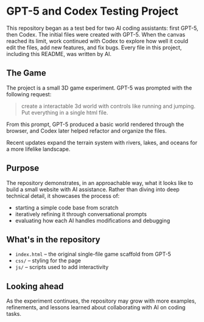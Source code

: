 # GPT-5 and Codex Testing Project

This repository began as a test bed for two AI coding assistants: first GPT-5, then Codex. The initial files were created with GPT-5. When the canvas reached its limit, work continued with Codex to explore how well it could edit the files, add new features, and fix bugs. Every file in this project, including this README, was written by AI.

## The Game

The project is a small 3D game experiment. GPT-5 was prompted with the following request:

> create a interactable 3d world with controls like running and jumping. Put everything in a single html file.

From this prompt, GPT-5 produced a basic world rendered through the browser, and Codex later helped refactor and organize the files.

Recent updates expand the terrain system with rivers, lakes, and oceans for a more lifelike landscape.

## Purpose

The repository demonstrates, in an approachable way, what it looks like to build a small website with AI assistance. Rather than diving into deep technical detail, it showcases the process of:

- starting a simple code base from scratch
- iteratively refining it through conversational prompts
- evaluating how each AI handles modifications and debugging

## What's in the repository

- `index.html` – the original single-file game scaffold from GPT-5
- `css/` – styling for the page
- `js/` – scripts used to add interactivity

## Looking ahead

As the experiment continues, the repository may grow with more examples, refinements, and lessons learned about collaborating with AI on coding tasks.

